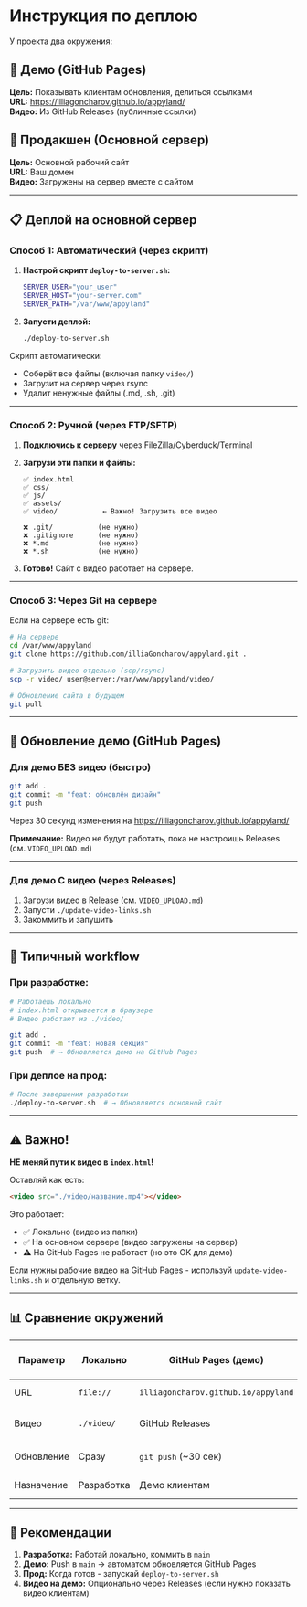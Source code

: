 # Инструкция по деплою

У проекта два окружения:

## 🎨 Демо (GitHub Pages)
**Цель:** Показывать клиентам обновления, делиться ссылками  
**URL:** https://illiagoncharov.github.io/appyland/  
**Видео:** Из GitHub Releases (публичные ссылки)

## 🚀 Продакшен (Основной сервер)
**Цель:** Основной рабочий сайт  
**URL:** Ваш домен  
**Видео:** Загружены на сервер вместе с сайтом

---

## 📋 Деплой на основной сервер

### Способ 1: Автоматический (через скрипт)

1. **Настрой скрипт `deploy-to-server.sh`:**
   ```bash
   SERVER_USER="your_user"
   SERVER_HOST="your-server.com"
   SERVER_PATH="/var/www/appyland"
   ```

2. **Запусти деплой:**
   ```bash
   ./deploy-to-server.sh
   ```

Скрипт автоматически:
- Соберёт все файлы (включая папку `video/`)
- Загрузит на сервер через rsync
- Удалит ненужные файлы (.md, .sh, .git)

---

### Способ 2: Ручной (через FTP/SFTP)

1. **Подключись к серверу** через FileZilla/Cyberduck/Terminal

2. **Загрузи эти папки и файлы:**
   ```
   ✅ index.html
   ✅ css/
   ✅ js/
   ✅ assets/
   ✅ video/           ← Важно! Загрузить все видео
   
   ❌ .git/           (не нужно)
   ❌ .gitignore      (не нужно)
   ❌ *.md            (не нужно)
   ❌ *.sh            (не нужно)
   ```

3. **Готово!** Сайт с видео работает на сервере.

---

### Способ 3: Через Git на сервере

Если на сервере есть git:

```bash
# На сервере
cd /var/www/appyland
git clone https://github.com/illiaGoncharov/appyland.git .

# Загрузить видео отдельно (scp/rsync)
scp -r video/ user@server:/var/www/appyland/video/

# Обновление сайта в будущем
git pull
```

---

## 🎨 Обновление демо (GitHub Pages)

### Для демо БЕЗ видео (быстро)

```bash
git add .
git commit -m "feat: обновлён дизайн"
git push
```

Через 30 секунд изменения на https://illiagoncharov.github.io/appyland/

**Примечание:** Видео не будут работать, пока не настроишь Releases (см. `VIDEO_UPLOAD.md`)

---

### Для демо С видео (через Releases)

1. Загрузи видео в Release (см. `VIDEO_UPLOAD.md`)
2. Запусти `./update-video-links.sh`
3. Закоммить и запушить

---

## 🔄 Типичный workflow

### При разработке:
```bash
# Работаешь локально
# index.html открывается в браузере
# Видео работают из ./video/

git add .
git commit -m "feat: новая секция"
git push  # → Обновляется демо на GitHub Pages
```

### При деплое на прод:
```bash
# После завершения разработки
./deploy-to-server.sh  # → Обновляется основной сайт
```

---

## ⚠️ Важно!

**НЕ меняй пути к видео в `index.html`!**

Оставляй как есть:
```html
<video src="./video/название.mp4"></video>
```

Это работает:
- ✅ Локально (видео из папки)
- ✅ На основном сервере (видео загружены на сервер)
- ⚠️ На GitHub Pages не работает (но это OK для демо)

Если нужны рабочие видео на GitHub Pages - используй `update-video-links.sh` и отдельную ветку.

---

## 📊 Сравнение окружений

| Параметр | Локально | GitHub Pages (демо) | Основной сервер (прод) |
|----------|----------|---------------------|------------------------|
| URL | `file://` | `illiagoncharov.github.io/appyland` | Ваш домен |
| Видео | `./video/` | GitHub Releases | `./video/` на сервере |
| Обновление | Сразу | `git push` (~30 сек) | `./deploy-to-server.sh` |
| Назначение | Разработка | Демо клиентам | Основной сайт |

---

## 🎯 Рекомендации

1. **Разработка:** Работай локально, коммить в `main`
2. **Демо:** Push в `main` → автоматом обновляется GitHub Pages
3. **Прод:** Когда готов - запускай `deploy-to-server.sh`
4. **Видео на демо:** Опционально через Releases (если нужно показать видео клиентам)

